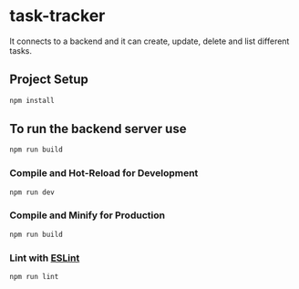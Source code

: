 # task-tracker
It connects to a backend and it can create, update, delete and list different tasks.


## Project Setup

```sh
npm install
```


## To run the backend server use

```sh
npm run build
```

### Compile and Hot-Reload for Development

```sh
npm run dev
```

### Compile and Minify for Production

```sh
npm run build
```

### Lint with [ESLint](https://eslint.org/)

```sh
npm run lint
```
